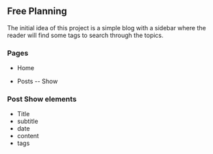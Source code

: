 ## Free Planning

The initial idea of this project is a simple blog with a sidebar where the reader will find some tags to search through the topics.

### Pages
  - Home

  - Posts
    -- Show

### Post Show elements
  - Title
  - subtitle
  - date
  - content
  - tags